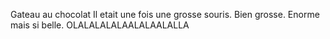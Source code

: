 Gateau au chocolat 
Il etait une fois une grosse souris. Bien grosse. Enorme mais si belle.
OLALALALALAALALAALALLA
